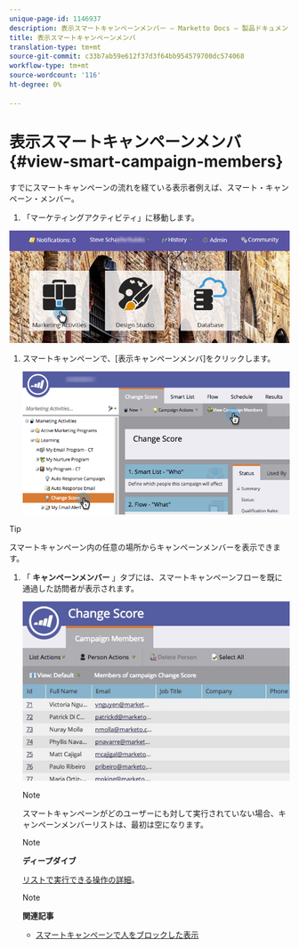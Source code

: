```yaml
---
unique-page-id: 1146937
description: 表示スマートキャンペーンメンバー — Marketto Docs — 製品ドキュメント
title: 表示スマートキャンペーンメンバ
translation-type: tm+mt
source-git-commit: c33b7ab59e612f37d3f64bb954579700dc574068
workflow-type: tm+mt
source-wordcount: '116'
ht-degree: 0%

---
```



# 表示スマートキャンペーンメンバ {#view-smart-campaign-members}

すでにスマートキャンペーンの流れを経ている表示者例えば、スマート・キャンペーン・メンバー。

1. 「マーケティングアクティビティ」に移動します。

![](assets/login-marketing-activities.png)

1. スマートキャンペーンで、[表示キャンペーンメンバ]をクリックします。

   ![](assets/changescore-hands.png)

>[!TIP]
>
>スマートキャンペーン内の任意の場所からキャンペーンメンバーを表示できます。

1. 「 **キャンペーンメンバー** 」タブには、スマートキャンペーンフローを既に通過した訪問者が表示されます。

   ![](assets/smartcampaignheader-complete.jpg)

   >[!NOTE]
   >
   >スマートキャンペーンがどのユーザーにも対して実行されていない場合、キャンペーンメンバーリストは、最初は空になります。

   >[!NOTE]
   >
   >**ディープダイブ**
   >
   >
   >[リストで実行できる操作の詳細](http://docs.marketo.com/display/docs/smart+lists+and+static+lists)。

   >[!NOTE]
   >
   >**関連記事**
   >
   >    
   >    
   >    * [スマートキャンペーンで人をブロックした表示](view-blocked-people-in-a-smart-campaign.md)


